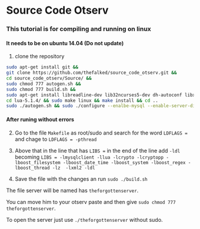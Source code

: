 # Source Code Otserv

### This tutorial is for compiling and running on linux

#### It needs to be on ubuntu 14.04 (Do not update)

1. clone the repository
```bash
sudo apt-get install git &&
git clone https://github.com/thefalked/source_code_otserv.git &&
cd source_code_otserv/Source/ &&
sudo chmod 777 autogen.sh &&
sudo chmod 777 build.sh &&
sudo apt-get install libreadline-dev lib32ncurses5-dev dh-autoconf libxml2-dev libboost-all-dev libcrypto++-dev libssl-dev libmysqlclient-dev &&
cd lua-5.1.4/ && sudo make linux && make install && cd ..
sudo ./autogen.sh && sudo ./configure --enalbe-mysql --enable-server-diag
```

#### After runing without errors

2. Go to the file `Makefile` as root/sudo and search for the word `LDFLAGS =` and chage to `LDFLAGS = -pthread`

3. Above that in the line that has `LIBS =` in the end of the line add `-ldl` becoming `LIBS = -lmysqlclient -llua -lcrypto -lcryptopp -lboost_filesystem -lboost_date_time -lboost_system -lboost_regex -lboost_thread -lz  -lxml2 -ldl`

4. Save the file with the changes an run `sudo ./build.sh`

The file server will be named has `theforgottenserver`.

You can move him to your otserv paste and then give `sudo chmod 777 theforgottenserver`.

To open the server just use `./theforgottenserver` without sudo.
